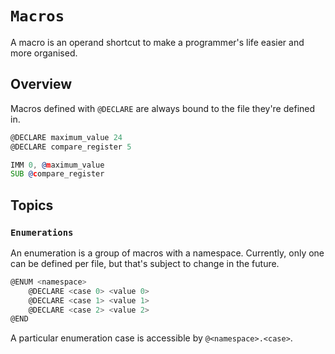 # `Macros`

A macro is an operand shortcut to make a programmer's life easier and more organised.

## Overview

Macros defined with `@DECLARE` are always bound to the file they're defined in.

```asm
@DECLARE maximum_value 24
@DECLARE compare_register 5

IMM 0, @maximum_value
SUB @compare_register
```

## Topics

### `Enumerations`

An enumeration is a group of macros with a namespace. Currently, only one can be defined per file, but that's subject to change in the future.

```asm
@ENUM <namespace>
    @DECLARE <case 0> <value 0>
    @DECLARE <case 1> <value 1>
    @DECLARE <case 2> <value 2>
@END
```

A particular enumeration case is accessible by `@<namespace>.<case>`.
